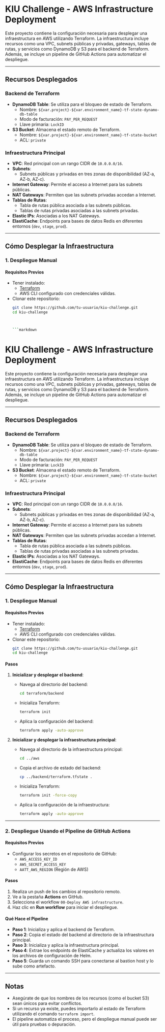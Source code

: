 # KIU Challenge - AWS Infrastructure Deployment

Este proyecto contiene la configuración necesaria para desplegar una infraestructura en AWS utilizando Terraform. La infraestructura incluye recursos como una VPC, subnets públicas y privadas, gateways, tablas de rutas, y servicios como DynamoDB y S3 para el backend de Terraform. Además, se incluye un pipeline de GitHub Actions para automatizar el despliegue.

---

## **Recursos Desplegados**

### **Backend de Terraform**
- **DynamoDB Table**: Se utiliza para el bloqueo de estado de Terraform.
  - Nombre: `${var.project}-${var.environment_name}-tf-state-dynamo-db-table`
  - Modo de facturación: `PAY_PER_REQUEST`
  - Llave primaria: `LockID`
- **S3 Bucket**: Almacena el estado remoto de Terraform.
  - Nombre: `${var.project}-${var.environment_name}-tf-state-bucket`
  - ACL: `private`

### **Infraestructura Principal**
- **VPC**: Red principal con un rango CIDR de `10.0.0.0/16`.
- **Subnets**:
  - Subnets públicas y privadas en tres zonas de disponibilidad (AZ-a, AZ-b, AZ-c).
- **Internet Gateway**: Permite el acceso a Internet para las subnets públicas.
- **NAT Gateways**: Permiten que las subnets privadas accedan a Internet.
- **Tablas de Rutas**:
  - Tabla de rutas pública asociada a las subnets públicas.
  - Tablas de rutas privadas asociadas a las subnets privadas.
- **Elastic IPs**: Asociadas a los NAT Gateways.
- **ElastiCache**: Endpoints para bases de datos Redis en diferentes entornos (`dev`, `stage`, `prod`).

---

## **Cómo Desplegar la Infraestructura**

### **1. Despliegue Manual**

#### **Requisitos Previos**
- Tener instalado:
  - [Terraform](https://www.terraform.io/downloads.html)
  - AWS CLI configurado con credenciales válidas.
- Clonar este repositorio:
  ```bash
  git clone https://github.com/tu-usuario/kiu-challenge.git
  cd kiu-challenge



  ```markdown
# KIU Challenge - AWS Infrastructure Deployment

Este proyecto contiene la configuración necesaria para desplegar una infraestructura en AWS utilizando Terraform. La infraestructura incluye recursos como una VPC, subnets públicas y privadas, gateways, tablas de rutas, y servicios como DynamoDB y S3 para el backend de Terraform. Además, se incluye un pipeline de GitHub Actions para automatizar el despliegue.

---

## **Recursos Desplegados**

### **Backend de Terraform**
- **DynamoDB Table**: Se utiliza para el bloqueo de estado de Terraform.
  - Nombre: `${var.project}-${var.environment_name}-tf-state-dynamo-db-table`
  - Modo de facturación: `PAY_PER_REQUEST`
  - Llave primaria: `LockID`
- **S3 Bucket**: Almacena el estado remoto de Terraform.
  - Nombre: `${var.project}-${var.environment_name}-tf-state-bucket`
  - ACL: `private`

### **Infraestructura Principal**
- **VPC**: Red principal con un rango CIDR de `10.0.0.0/16`.
- **Subnets**:
  - Subnets públicas y privadas en tres zonas de disponibilidad (AZ-a, AZ-b, AZ-c).
- **Internet Gateway**: Permite el acceso a Internet para las subnets públicas.
- **NAT Gateways**: Permiten que las subnets privadas accedan a Internet.
- **Tablas de Rutas**:
  - Tabla de rutas pública asociada a las subnets públicas.
  - Tablas de rutas privadas asociadas a las subnets privadas.
- **Elastic IPs**: Asociadas a los NAT Gateways.
- **ElastiCache**: Endpoints para bases de datos Redis en diferentes entornos (`dev`, `stage`, `prod`).

---

## **Cómo Desplegar la Infraestructura**

### **1. Despliegue Manual**

#### **Requisitos Previos**
- Tener instalado:
  - [Terraform](https://www.terraform.io/downloads.html)
  - AWS CLI configurado con credenciales válidas.
- Clonar este repositorio:
  ```bash
  git clone https://github.com/tu-usuario/kiu-challenge.git
  cd kiu-challenge
  ```

#### **Pasos**
1. **Inicializar y desplegar el backend**:
   - Navega al directorio del backend:
     ```bash
     cd terraform/backend
     ```
   - Inicializa Terraform:
     ```bash
     terraform init
     ```
   - Aplica la configuración del backend:
     ```bash
     terraform apply -auto-approve
     ```

2. **Inicializar y desplegar la infraestructura principal**:
   - Navega al directorio de la infraestructura principal:
     ```bash
     cd ../aws
     ```
   - Copia el archivo de estado del backend:
     ```bash
     cp ../backend/terraform.tfstate .
     ```
   - Inicializa Terraform:
     ```bash
     terraform init -force-copy
     ```
   - Aplica la configuración de la infraestructura:
     ```bash
     terraform apply -auto-approve
     ```

---

### **2. Despliegue Usando el Pipeline de GitHub Actions**

#### **Requisitos Previos**
- Configurar los secretos en el repositorio de GitHub:
  - `AWS_ACCESS_KEY_ID`
  - `AWS_SECRET_ACCESS_KEY`
  - `AATT_AWS_REGION` (Región de AWS)

#### **Pasos**
1. Realiza un push de los cambios al repositorio remoto.
2. Ve a la pestaña **Actions** en GitHub.
3. Selecciona el workflow `00-Deploy AWS infrastructure`.
4. Haz clic en **Run workflow** para iniciar el despliegue.

#### **Qué Hace el Pipeline**
- **Paso 1**: Inicializa y aplica el backend de Terraform.
- **Paso 2**: Copia el estado del backend al directorio de la infraestructura principal.
- **Paso 3**: Inicializa y aplica la infraestructura principal.
- **Paso 4**: Extrae los endpoints de ElastiCache y actualiza los valores en los archivos de configuración de Helm.
- **Paso 5**: Guarda un comando SSH para conectarse al bastion host y lo sube como artefacto.

---

## **Notas**
- Asegúrate de que los nombres de los recursos (como el bucket S3) sean únicos para evitar conflictos.
- Si un recurso ya existe, puedes importarlo al estado de Terraform utilizando el comando `terraform import`.
- El pipeline automatiza el proceso, pero el despliegue manual puede ser útil para pruebas o depuración.



